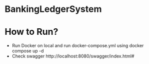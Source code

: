 # BankingLedgerSystem

# How to Run?
- Run Docker on local and run docker-compose.yml using docker compose up -d
- Check swagger http://localhost:8080/swagger/index.html#

